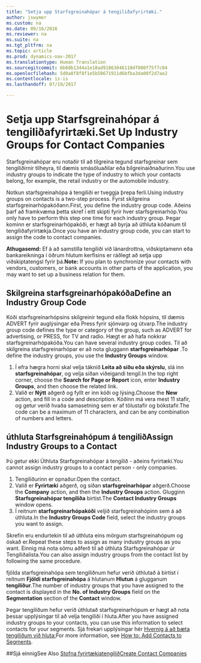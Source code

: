 ```yaml
---
title: "Setja upp Starfsgreinahópar á tengiliðafyrirtæki."
author: jswymer
ms.custom: na
ms.date: 09/16/2016
ms.reviewer: na
ms.suite: na
ms.tgt_pltfrm: na
ms.topic: article
ms.prod: dynamics-nav-2017
ms.translationtype: Human Translation
ms.sourcegitcommit: 6b60b1344a1e18ad91863046110df880f75f7c04
ms.openlocfilehash: 5d0a8f8f8f1e5b50671911d6bfba3da00f2d7ae2
ms.contentlocale: is-is
ms.lasthandoff: 07/19/2017

---
```

# <a name="set-up-industry-groups-for-contact-companies"></a><span data-ttu-id="852e7-102">Setja upp Starfsgreinahópar á tengiliðafyrirtæki.</span><span class="sxs-lookup"><span data-stu-id="852e7-102">Set Up Industry Groups for Contact Companies</span></span>
<span data-ttu-id="852e7-103">Starfsgreinahópar eru notaðir til að tilgreina tegund starfsgreinar sem tengiliðirnir tilheyra, til dæmis smásöluaðilar eða bílgreinaiðnaðurinn.</span><span class="sxs-lookup"><span data-stu-id="852e7-103">You use industry groups to indicate the type of industry to which your contacts belong, for example, the retail industry or the automobile industry.</span></span>

<span data-ttu-id="852e7-104">Notkun starfsgreinahópa á tengiliði er tveggja þrepa ferli.</span><span class="sxs-lookup"><span data-stu-id="852e7-104">Using industry groups on contacts is a two-step process.</span></span> <span data-ttu-id="852e7-105">Fyrst skilgreina starfsgreinarhópakóðann.</span><span class="sxs-lookup"><span data-stu-id="852e7-105">First, you define the industry group code.</span></span> <span data-ttu-id="852e7-106">Aðeins þarf að framkvæma þetta skref í eitt skipti fyrir hver starfsgreinarhóp.</span><span class="sxs-lookup"><span data-stu-id="852e7-106">You only have to perform this step one time for each industry group.</span></span> <span data-ttu-id="852e7-107">Þegar kominn er starfsgreinarhópakóði, er hægt að byrja að úthluta kóðanum til tengiliðafyrirtækja.</span><span class="sxs-lookup"><span data-stu-id="852e7-107">Once you have an industry group code, you can start to assign the code to contact companies.</span></span>

<span data-ttu-id="852e7-108">**Athugasemd:** Ef á að samstilla tengiliði við lánardrottna, viðskiptamenn eða bankareikninga í öðrum hlutum kerfisins er ráðlegt að setja upp viðskiptatengsl fyrir þá.</span><span class="sxs-lookup"><span data-stu-id="852e7-108">**Note:** If you plan to synchronize your contacts with vendors, customers, or bank accounts in other parts of the application, you may want to set up a business relation for them.</span></span>

## <a name="define-an-industry-group-code"></a><span data-ttu-id="852e7-109">Skilgreina starfsgreinarhópakóða</span><span class="sxs-lookup"><span data-stu-id="852e7-109">Define an Industry Group Code</span></span>
<span data-ttu-id="852e7-110">Kóði starfsgreinarhópsins skilgreinir tegund eða flokk hópsins, til dæmis ADVERT fyrir auglýsingar eða Press fyrir sjónvarp og útvarp.</span><span class="sxs-lookup"><span data-stu-id="852e7-110">The industry group code defines the type or category of the group, such as ADVERT for advertising, or PRESS, for TV and radio.</span></span> <span data-ttu-id="852e7-111">Hægt er að hafa nokkrar starfsgreinarhópakóða.</span><span class="sxs-lookup"><span data-stu-id="852e7-111">You can have several industry group codes.</span></span> <span data-ttu-id="852e7-112">Til að skilgreina starfsgreinarhópar er að nota gluggann **starfsgreinarhópar** .</span><span class="sxs-lookup"><span data-stu-id="852e7-112">To define the industry groups, you use the **Industry Groups** window.</span></span>

1. <span data-ttu-id="852e7-113">Í efra hægra horni skal velja táknið **Leita að síðu eða skýrslu**, slá inn **starfsgreinahópar**, og velja síðan viðeigandi tengil.</span><span class="sxs-lookup"><span data-stu-id="852e7-113">In the top right corner, choose the **Search for Page or Report** icon, enter **Industry Groups**, and then choose the related link.</span></span>
2. <span data-ttu-id="852e7-114">Valið er **Nýtt** aðgerð og fyllt er inn kóði og lýsing.</span><span class="sxs-lookup"><span data-stu-id="852e7-114">Choose the **New** action, and fill in a code and description.</span></span> <span data-ttu-id="852e7-115">Kóðinn má vera mest 11 stafir, og getur verið hvaða samasetning sem er af tölustafir og bókstafir.</span><span class="sxs-lookup"><span data-stu-id="852e7-115">The code can be a maximum of 11 characters, and can be any combination of numbers and letters.</span></span>

## <a name="assign-industry-groups-to-a-contact"></a><span data-ttu-id="852e7-116">úthluta Starfsgreinahópum  á tengilið</span><span class="sxs-lookup"><span data-stu-id="852e7-116">Assign Industry Groups to a Contact</span></span>
<span data-ttu-id="852e7-117">Þú getur ekki Úthluta Starfsgreinahópar á tengilið - aðeins fyrirtæki.</span><span class="sxs-lookup"><span data-stu-id="852e7-117">You cannot assign industry groups to a contact person - only companies.</span></span>

1. <span data-ttu-id="852e7-118">Tengiliðurinn er opnaður.</span><span class="sxs-lookup"><span data-stu-id="852e7-118">Open the contact.</span></span>
2. <span data-ttu-id="852e7-119">Valið er **Fyrirtæki** aðgerð, og síðan **starfsgreinarhópar** aðgerð.</span><span class="sxs-lookup"><span data-stu-id="852e7-119">Choose the **Company** action, and then the **Industry Groups** action.</span></span> <span data-ttu-id="852e7-120">Glugginn **Starfsgreinahópar tengiliða** birtist.</span><span class="sxs-lookup"><span data-stu-id="852e7-120">The **Contact Industry Groups** window opens.</span></span>
3. <span data-ttu-id="852e7-121">Í reitnum **starfsgreinarhópakóði** veljið starfsgreinahópinn sem á að úthluta.</span><span class="sxs-lookup"><span data-stu-id="852e7-121">In the **Industry Groups Code** field, select the industry groups you want to assign.</span></span>

<span data-ttu-id="852e7-122">Skrefin eru endurtekin til að úthluta eins mörgum starfsgreinahópum og óskað er.</span><span class="sxs-lookup"><span data-stu-id="852e7-122">Repeat these steps to assign as many industry groups as you want.</span></span> <span data-ttu-id="852e7-123">Einnig má nota sömu aðferð til að úthluta Starfsgreinahópar úr Tengiliðalista.</span><span class="sxs-lookup"><span data-stu-id="852e7-123">You can also assign industry groups from the contact list by following the same procedure.</span></span>

<span data-ttu-id="852e7-124">fjölda starfsgreinahópa sem tengiliðnum hefur verið úthlutað á birtist í reitnum **Fjöldi starfsgreinahópa** á hlutanum **Hlutun** á glugganum **tengiliður**.</span><span class="sxs-lookup"><span data-stu-id="852e7-124">The number of industry groups that you have assigned to the contact is displayed in the **No. of Industry Groups** field on the **Segmentation** section of the **Contact** window.</span></span>

<span data-ttu-id="852e7-125">Þegar tengiliðum hefur verið úthlutað starfsgreinarhópum er hægt að nota þessar upplýsingar til að velja tengiliði í hluta.</span><span class="sxs-lookup"><span data-stu-id="852e7-125">After you have assigned industry groups to your contacts, you can use this information to select contacts for your segments.</span></span> <span data-ttu-id="852e7-126">Sjá frekari upplýsingar hér [Hvernig á að bæta tengiliðum við hluta:](marketing-add-contact-segment.md)</span><span class="sxs-lookup"><span data-stu-id="852e7-126">For more information, see [How to: Add Contacts to Segments](marketing-add-contact-segment.md).</span></span>

##<a name="see-also"></a><span data-ttu-id="852e7-127">Sjá einnig</span><span class="sxs-lookup"><span data-stu-id="852e7-127">See Also</span></span>
[<span data-ttu-id="852e7-128">Stofna fyrirtækjatengilið</span><span class="sxs-lookup"><span data-stu-id="852e7-128">Create Contact Companies</span></span>](marketing-create-contact-companies.md)

